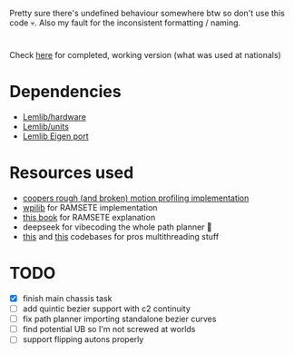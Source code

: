 Pretty sure there's undefined behaviour somewhere btw so don't use this code 💀.
Also my fault for the inconsistent formatting / naming.
# 
Check [here](https://github.com/Ynthra/lib10478/tree/183daaee0ecbc13e4baaf4a6dc1e99542810931a) for completed, working version (what was used at nationals)

# Dependencies
- [Lemlib/hardware](https://github.com/LemLib/hardware)
- [Lemlib/units](https://github.com/LemLib/units)
- [Lemlib Eigen port](https://github.com/LemLib/Eigen)
# Resources used
- [coopers rough (and broken) motion profiling implementation](https://github.com/Cooper7196/Real-Time-Motion-Profiling)
- [wpilib](https://github.com/wpilibsuite/allwpilib) for RAMSETE implementation
- [this book](https://controls-in-frc.link/) for RAMSETE explanation
- deepseek for vibecoding the whole path planner 🐐
- [this](https://github.com/Ryan4253/ryanlib) and [this](https://github.com/joshua-jose/23218A-TippingPoint-Public) codebases for pros multithreading stuff

# TODO
- [x] finish main chassis task
- [ ] add quintic bezier support with c2 continuity
- [ ] fix path planner importing standalone bezier curves
- [ ] find potential UB so I'm not screwed at worlds
- [ ] support flipping autons properly
